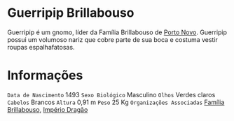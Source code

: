 <!-- TITLE: Guerripip Brillabouso -->
<!-- SUBTITLE: Visão geral sobre Guerripip Brillabouso -->

# Guerripip Brillabouso
Guerripip é um gnomo, líder da Família Brillabouso de [Porto Novo](http://localhost/lugares/plano-material/drafeon/sudeste-de-drafeon/porto-novo#porto-novo). Guerripip possui um volumoso nariz que cobre parte de sua boca e costuma vestir roupas espalhafatosas.

# Informações
`Data de Nascimento` 1493 
`Sexo Biológico` Masculino
`Olhos` Verdes claros
`Cabelos` Brancos
`Altura` 0,91 m
`Peso` 25 Kg
`Organizações Associadas` [Família Brillabouso](http://localhost/faccoes/faccoes-familiares/familia-brillabouso#familia-brillabouso), [Império Dragão](http://localhost/faccoes/nacoes/imperio-dragao#imperio-dragao)
